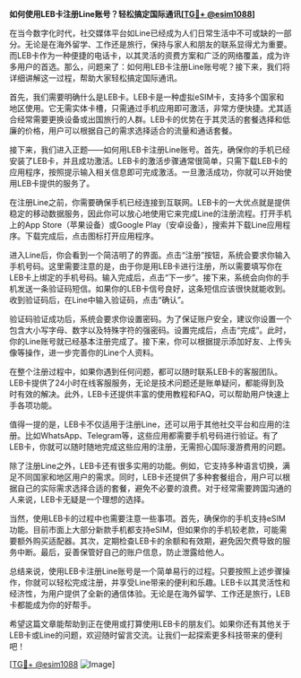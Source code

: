 **如何使用LEB卡注册Line账号？轻松搞定国际通讯[[TG💪+ @esim1088](https://t.me/s/esim1088)]**

在当今数字化时代，社交媒体平台如Line已经成为人们日常生活中不可或缺的一部分。无论是在海外留学、工作还是旅行，保持与家人和朋友的联系显得尤为重要。而LEB卡作为一种便捷的电话卡，以其灵活的资费方案和广泛的网络覆盖，成为许多用户的首选。那么，问题来了：如何用LEB卡注册Line账号呢？接下来，我们将详细讲解这一过程，帮助大家轻松搞定国际通讯。

首先，我们需要明确什么是LEB卡。LEB卡是一种虚拟eSIM卡，支持多个国家和地区使用。它无需实体卡槽，只需通过手机应用即可激活，非常方便快捷。尤其适合经常需要更换设备或出国旅行的人群。LEB卡的优势在于其灵活的套餐选择和低廉的价格，用户可以根据自己的需求选择适合的流量和通话套餐。

接下来，我们进入正题——如何用LEB卡注册Line账号。首先，确保你的手机已经安装了LEB卡，并且成功激活。LEB卡的激活步骤通常很简单，只需下载LEB卡的应用程序，按照提示输入相关信息即可完成激活。一旦激活成功，你就可以开始使用LEB卡提供的服务了。

在注册Line之前，你需要确保手机已经连接到互联网。LEB卡的一大优点就是提供稳定的移动数据服务，因此你可以放心地使用它来完成Line的注册流程。打开手机上的App Store（苹果设备）或Google Play（安卓设备），搜索并下载Line应用程序。下载完成后，点击图标打开应用程序。

进入Line后，你会看到一个简洁明了的界面。点击“注册”按钮，系统会要求你输入手机号码。这里需要注意的是，由于你是用LEB卡进行注册，所以需要填写你在LEB卡上绑定的手机号码。输入完成后，点击“下一步”。接下来，系统会向你的手机发送一条验证码短信。如果你的LEB卡信号良好，这条短信应该很快就能收到。收到验证码后，在Line中输入验证码，点击“确认”。

验证码验证成功后，系统会要求你设置密码。为了保证账户安全，建议你设置一个包含大小写字母、数字以及特殊字符的强密码。设置完成后，点击“完成”。此时，你的Line账号就已经基本注册完成了。接下来，你可以根据提示添加好友、上传头像等操作，进一步完善你的Line个人资料。

在整个注册过程中，如果你遇到任何问题，都可以随时联系LEB卡的客服团队。LEB卡提供了24小时在线客服服务，无论是技术问题还是账单疑问，都能得到及时有效的解决。此外，LEB卡还提供丰富的使用教程和FAQ，可以帮助用户快速上手各项功能。

值得一提的是，LEB卡不仅适用于注册Line，还可以用于其他社交平台和应用的注册。比如WhatsApp、Telegram等，这些应用都需要手机号码进行验证。有了LEB卡，你就可以随时随地完成这些应用的注册，无需担心国际漫游费用的问题。

除了注册Line之外，LEB卡还有很多实用的功能。例如，它支持多种语言切换，满足不同国家和地区用户的需求。同时，LEB卡还提供了多种套餐组合，用户可以根据自己的实际需求选择合适的套餐，避免不必要的浪费。对于经常需要跨国沟通的人来说，LEB卡无疑是一个理想的选择。

当然，使用LEB卡的过程中也需要注意一些事项。首先，确保你的手机支持eSIM功能。目前市面上大部分新款手机都支持eSIM，但如果你的手机较老款，可能需要额外购买适配器。其次，定期检查LEB卡的余额和有效期，避免因欠费导致的服务中断。最后，妥善保管好自己的账户信息，防止泄露给他人。

总结来说，使用LEB卡注册Line账号是一个简单易行的过程。只要按照上述步骤操作，你就可以轻松完成注册，并享受Line带来的便利和乐趣。LEB卡以其灵活性和经济性，为用户提供了全新的通信体验。无论是在海外留学、工作还是旅行，LEB卡都能成为你的好帮手。

希望这篇文章能帮助到正在使用或打算使用LEB卡的朋友们。如果你还有其他关于LEB卡或Line的问题，欢迎随时留言交流。让我们一起探索更多科技带来的便利吧！

[[TG💪+ @esim1088](https://t.me/s/esim1088) ![Image](https://i.postimg.cc/4NQfJmqS/Snipaste-2025-05-13-00-14-12.png)]